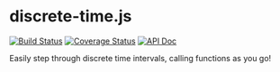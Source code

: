# discrete-time.js

[![Build Status](https://travis-ci.org/willdavis/discrete-time.svg?branch=master)](https://travis-ci.org/willdavis/discrete-time)
[![Coverage Status](https://coveralls.io/repos/github/willdavis/discrete-time/badge.svg?branch=master)](https://coveralls.io/github/willdavis/discrete-time?branch=master)
[![API Doc](https://doclets.io/willdavis/discrete-time/master.svg)](https://doclets.io/willdavis/discrete-time/master)

Easily step through discrete time intervals, calling functions as you go!
